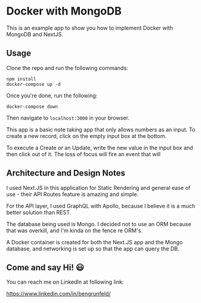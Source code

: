# Docker with MongoDB

This is an example app to show you how to implement Docker with MongoDB and NextJS.

## Usage

Clone the repo and run the following commands:

    npm install
    docker-compose up -d

Once you're done, run the following:

    docker-compose down

Then navigate to `localhost:3000` in your browser.

This app is a basic note taking app that only allows numbers as an input. To create a new record, click on the empty input box at the bottom.

To execute a Create or an Update, write the new value in the input box and then click out of it. The loss of focus will fire an event that will

## Architecture and Design Notes

I used Next.JS in this application for Static Rendering and general ease of use - their API Routes feature is amazing and simple.

For the API layer, I used GraphQL with Apollo, because I believe it is a much better solution than REST.

The database being used is Mongo. I decided not to use an ORM because that was overkill, and I'm kinda on the fence re ORM's.

A Docker container is created for both the Next.JS app and the Mongo database, and networking is set up so that the app can query the DB.

## Come and say Hi! 😃

You can reach me on LinkedIn at following link:

https://www.linkedin.com/in/bengrunfeld/
